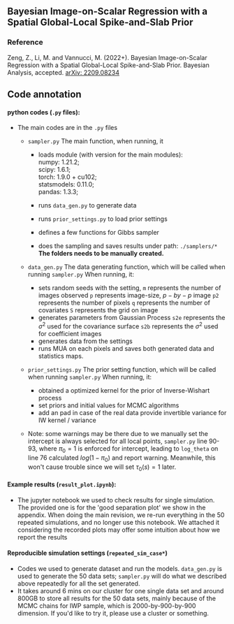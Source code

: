 ## Bayesian Image-on-Scalar Regression with a Spatial Global-Local Spike-and-Slab Prior
### Reference  
Zeng, Z., Li, M. and Vannucci, M. (2022+). Bayesian Image-on-Scalar Regression with a Spatial Global-Local Spike-and-Slab Prior. Bayesian Analysis, accepted. [arXiv: 2209.08234](https://arxiv.org/abs/2209.08234)

## Code annotation 

#### python codes (`.py` files):

- The main codes are in the `.py` files

  - `sampler.py`
    The main function, when running, it 
    - loads module (with version for the main modules):  
      numpy: 1.21.2;  
      scipy: 1.6.1;  
      torch: 1.9.0 + cu102;  
      statsmodels: 0.11.0;  
      pandas: 1.3.3;  

    - runs `data_gen.py` to generate data 
    - runs `prior_settings.py` to load prior settings
    - defines a few functions for Gibbs sampler
    - does the sampling and saves results under path: `./samplers/*`
      **The folders needs to be manually created.**
  - `data_gen.py`
    The data generating function, which will be called when running `sampler.py`
    When running, it:
    - sets random seeds with the setting,
      `m` represents the number of images observed
      `p` represents image-size, $p-by-p$ image
      `p2` represents the number of pixels
      `q` represents the number of covariates
      `S` represents the grid on image
    - generates parameters from Gaussian Process
      `s2e` represents the $\sigma^2$ used for the covariance surface
      `s2b` represents the $\sigma^2$ used for coefficient images
    - generates data from the settings
    - runs MUA on each pixels and saves both generated data and statistics maps.
  - `prior_settings.py`
    The prior setting function, which will be called when running `sampler.py`
    When running, it:
    - obtained a optimized kernel for the prior of Inverse-Wishart process
    - set priors and initial values for MCMC algorithms
    - add an pad in case of the real data provide invertible variance for IW kernel / variance


  - Note: some warnings may be there due to we manually set the intercept is always selected for all local points, `sampler.py` line 90-93, where $\pi_0 = 1$ is enforced for intercept, leading to `log_theta` on line 76 calculated $log(1-\pi_0)$ and report warning. Meanwhile, this won't cause trouble since we will set $\tau_0(s) = 1$ later. 

#### Example results (`result_plot.ipynb`):

- The jupyter notebook we used to check results for single simulation. The provided one is for the 'good separation plot' we show in the appendix. When doing the main revision, we re-run everything in the 50 repeated simulations, and no longer use this notebook.
  We attached it considering the recorded plots may offer some intuition about how we report the results

#### Reproducible simulation settings (`repeated_sim_case*`)

- Codes we used to generate dataset and run the models. `data_gen.py` is used to generate the 50 data sets;
  `sampler.py` will do what we described above repeatedly for all the set generated.
- It takes around 6 mins on our cluster for one single data set and around 800GB to store all results for the 50 data sets, mainly because of the MCMC chains for IWP sample, which is 2000-by-900-by-900 dimension. If you'd like to try it, please use a cluster or something.

